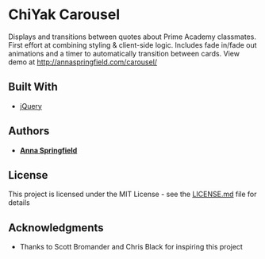 # ChiYak Carousel

Displays and transitions between quotes about Prime Academy classmates. First effort at combining styling & client-side logic. Includes fade in/fade out animations and a timer to automatically transition between cards. View demo at http://annaspringfield.com/carousel/

## Built With

* [jQuery](https://jquery.com/)

## Authors

* [**Anna Springfield**](https://github.com/aespringfield)

## License

This project is licensed under the MIT License - see the [LICENSE.md](LICENSE.md) file for details

## Acknowledgments

* Thanks to Scott Bromander and Chris Black for inspiring this project
